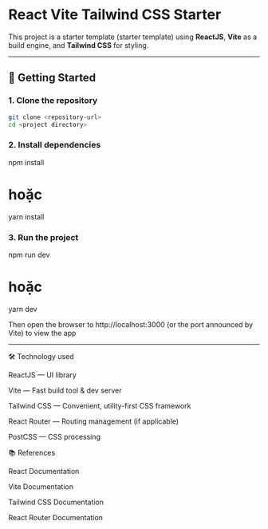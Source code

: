 # React Vite Tailwind CSS Starter

This project is a starter template (starter template) using **ReactJS**, **Vite** as a build engine, and **Tailwind CSS** for styling.

---

## 🚀 Getting Started

### 1. Clone the repository

```bash
git clone <repository-url>
cd <project directory>

```

### 2. Install dependencies

npm install

# hoặc

yarn install

### 3. Run the project

npm run dev

# hoặc

yarn dev

Then open the browser to http://localhost:3000 (or the port announced by Vite) to view the app

---

🛠 Technology used

ReactJS — UI library

Vite — Fast build tool & dev server

Tailwind CSS — Convenient, utility-first CSS framework

React Router — Routing management (if applicable)

PostCSS — CSS processing

📚 References

React Documentation

Vite Documentation

Tailwind CSS Documentation

React Router Documentation
